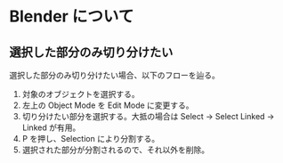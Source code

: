 # Blender について

## 選択した部分のみ切り分けたい

選択した部分のみ切り分けたい場合、以下のフローを辿る。

1. 対象のオブジェクトを選択する。
2. 左上の Object Mode を Edit Mode に変更する。
3. 切り分けたい部分を選択する。大抵の場合は Select -> Select Linked -> Linked が有用。
4. P を押し、Selection により分割する。
5. 選択された部分が分割されるので、それ以外を削除。
